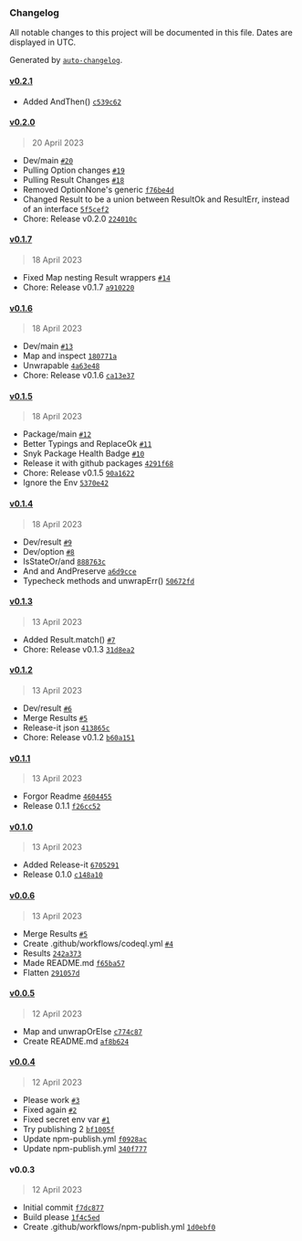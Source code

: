 ### Changelog

All notable changes to this project will be documented in this file. Dates are displayed in UTC.

Generated by [`auto-changelog`](https://github.com/CookPete/auto-changelog).

#### [v0.2.1](https://github.com/RustyNova016/Monads/compare/v0.2.0...v0.2.1)

- Added AndThen() [`c539c62`](https://github.com/RustyNova016/Monads/commit/c539c621b80e3719214f615c67b63399e9ab4e34)

#### [v0.2.0](https://github.com/RustyNova016/Monads/compare/v0.1.7...v0.2.0)

> 20 April 2023

- Dev/main [`#20`](https://github.com/RustyNova016/Monads/pull/20)
- Pulling Option changes [`#19`](https://github.com/RustyNova016/Monads/pull/19)
- Pulling Result Changes [`#18`](https://github.com/RustyNova016/Monads/pull/18)
- Removed OptionNone's generic [`f76be4d`](https://github.com/RustyNova016/Monads/commit/f76be4d2179fd05ce9323a490558fab5c747f543)
- Changed Result to be a union between ResultOk and ResultErr, instead of an interface [`5f5cef2`](https://github.com/RustyNova016/Monads/commit/5f5cef27d54001993928000d9337e4b14e5d839f)
- Chore: Release v0.2.0 [`224010c`](https://github.com/RustyNova016/Monads/commit/224010c314908e23508a75f9df3bcfa46a3d722b)

#### [v0.1.7](https://github.com/RustyNova016/Monads/compare/v0.1.6...v0.1.7)

> 18 April 2023

- Fixed Map nesting Result wrappers [`#14`](https://github.com/RustyNova016/Monads/pull/14)
- Chore: Release v0.1.7 [`a910220`](https://github.com/RustyNova016/Monads/commit/a910220d72bf9f8008af67ca5d132cf3dbeec86b)

#### [v0.1.6](https://github.com/RustyNova016/Monads/compare/v0.1.5...v0.1.6)

> 18 April 2023

- Dev/main [`#13`](https://github.com/RustyNova016/Monads/pull/13)
- Map and inspect [`180771a`](https://github.com/RustyNova016/Monads/commit/180771ab2198cc8870e68cdd354e83c5fdad491e)
- Unwrapable [`4a63e48`](https://github.com/RustyNova016/Monads/commit/4a63e48961e9425e6d9d172041616318f7c2ed9c)
- Chore: Release v0.1.6 [`ca13e37`](https://github.com/RustyNova016/Monads/commit/ca13e375fd22b5af9c6810c280b8e0a2741bf408)

#### [v0.1.5](https://github.com/RustyNova016/Monads/compare/v0.1.4...v0.1.5)

> 18 April 2023

- Package/main [`#12`](https://github.com/RustyNova016/Monads/pull/12)
- Better Typings and ReplaceOk [`#11`](https://github.com/RustyNova016/Monads/pull/11)
- Snyk Package Health Badge [`#10`](https://github.com/RustyNova016/Monads/pull/10)
- Release it with github packages [`4291f68`](https://github.com/RustyNova016/Monads/commit/4291f68402283a2cb110a63cb0391498075e43ed)
- Chore: Release v0.1.5 [`90a1622`](https://github.com/RustyNova016/Monads/commit/90a16229add3fe732232242ca6fdf14e8a905a33)
- Ignore the Env [`5370e42`](https://github.com/RustyNova016/Monads/commit/5370e4244222da57ce448766d8067afd43963ee4)

#### [v0.1.4](https://github.com/RustyNova016/Monads/compare/v0.1.3...v0.1.4)

> 18 April 2023

- Dev/result [`#9`](https://github.com/RustyNova016/Monads/pull/9)
- Dev/option [`#8`](https://github.com/RustyNova016/Monads/pull/8)
- IsStateOr/and [`888763c`](https://github.com/RustyNova016/Monads/commit/888763c42cca5e437b1f68e643da630cd7d88a44)
- And and AndPreserve [`a6d9cce`](https://github.com/RustyNova016/Monads/commit/a6d9ccefacd2d6214af85f2e98e657cc2d4d52ad)
- Typecheck methods and unwrapErr() [`50672fd`](https://github.com/RustyNova016/Monads/commit/50672fd345e07f051954cc57d4875f31d47b6b01)

#### [v0.1.3](https://github.com/RustyNova016/Monads/compare/v0.1.2...v0.1.3)

> 13 April 2023

- Added Result.match() [`#7`](https://github.com/RustyNova016/Monads/pull/7)
- Chore: Release v0.1.3 [`31d8ea2`](https://github.com/RustyNova016/Monads/commit/31d8ea2f2c62e77fca0aa7503592857f60924925)

#### [v0.1.2](https://github.com/RustyNova016/Monads/compare/v0.1.1...v0.1.2)

> 13 April 2023

- Dev/result [`#6`](https://github.com/RustyNova016/Monads/pull/6)
- Merge Results [`#5`](https://github.com/RustyNova016/Monads/pull/5)
- Release-it json [`413865c`](https://github.com/RustyNova016/Monads/commit/413865ccccf1a5c8a93d70ceecde43bc1817d9d5)
- Chore: Release v0.1.2 [`b60a151`](https://github.com/RustyNova016/Monads/commit/b60a1515576181c2b3aea1c735946d0fa6088101)

#### [v0.1.1](https://github.com/RustyNova016/Monads/compare/v0.1.0...v0.1.1)

> 13 April 2023

- Forgor Readme [`4604455`](https://github.com/RustyNova016/Monads/commit/4604455d1db53b9fd84973f2a965b7614e02e856)
- Release 0.1.1 [`f26cc52`](https://github.com/RustyNova016/Monads/commit/f26cc52395b2b270ff27966ac0f45f943b89ffde)

#### [v0.1.0](https://github.com/RustyNova016/Monads/compare/v0.0.6...v0.1.0)

> 13 April 2023

- Added Release-it [`6705291`](https://github.com/RustyNova016/Monads/commit/6705291eaa1598370bb911a76cde8ed6534596ce)
- Release 0.1.0 [`c148a10`](https://github.com/RustyNova016/Monads/commit/c148a105ee20134f5477b3661ab358b55dd9e698)

#### [v0.0.6](https://github.com/RustyNova016/Monads/compare/v0.0.5...v0.0.6)

> 13 April 2023

- Merge Results [`#5`](https://github.com/RustyNova016/Monads/pull/5)
- Create .github/workflows/codeql.yml [`#4`](https://github.com/RustyNova016/Monads/pull/4)
- Results [`242a373`](https://github.com/RustyNova016/Monads/commit/242a373c131886dd02eb16b068c76b8de047ab1e)
- Made README.md [`f65ba57`](https://github.com/RustyNova016/Monads/commit/f65ba5751f52bd36c3b0f1bd8078cd0991d59d97)
- Flatten [`291057d`](https://github.com/RustyNova016/Monads/commit/291057d202dbf7edd123aaff3309e166c89381e5)

#### [v0.0.5](https://github.com/RustyNova016/Monads/compare/v0.0.4...v0.0.5)

> 12 April 2023

- Map and unwrapOrElse [`c774c87`](https://github.com/RustyNova016/Monads/commit/c774c879cc2cc1471afafc741bcf850eec1eaa0b)
- Create README.md [`af8b624`](https://github.com/RustyNova016/Monads/commit/af8b6248743da8e09e0a777a3e8a5b4f4d92010a)

#### [v0.0.4](https://github.com/RustyNova016/Monads/compare/v0.0.3...v0.0.4)

> 12 April 2023

- Please work [`#3`](https://github.com/RustyNova016/Monads/pull/3)
- Fixed again [`#2`](https://github.com/RustyNova016/Monads/pull/2)
- Fixed secret env var [`#1`](https://github.com/RustyNova016/Monads/pull/1)
- Try publishing 2 [`bf1005f`](https://github.com/RustyNova016/Monads/commit/bf1005fe7b6f4789e07fc43471a506969d5e0b43)
- Update npm-publish.yml [`f0928ac`](https://github.com/RustyNova016/Monads/commit/f0928ac678658416f8bf4b29f8a105b57e682b24)
- Update npm-publish.yml [`340f777`](https://github.com/RustyNova016/Monads/commit/340f777d90142c6450299bbbca7e910e9e3935fb)

#### v0.0.3

> 12 April 2023

- Initial commit [`f7dc877`](https://github.com/RustyNova016/Monads/commit/f7dc877422eeb4bf30129f2b11c4b78870ffb31c)
- Build please [`1f4c5ed`](https://github.com/RustyNova016/Monads/commit/1f4c5edff4bb125297c435f44ee36b900cf1accd)
- Create .github/workflows/npm-publish.yml [`1d0ebf0`](https://github.com/RustyNova016/Monads/commit/1d0ebf0d6991a1f1818a7d63584b436a3066888d)
